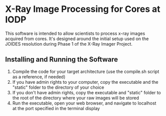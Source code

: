 # X-Ray Image Processing for Cores at IODP

This software is intended to allow scientists to process x-ray images acquired from cores. It's designed around the initial setup used on the JOIDES resolution during Phase 1 of the X-Ray Imager Project.

## Installing and Running the Software
1. Compile the code for your target architecture (use the compile.sh script as a reference, if needed)
2. If you have admin rights to your computer, copy the executable and the "static" folder to the directory of your choice
3. If you don't have admin rights, copy the executable and "static" folder to the root of the directory where your raw images will be stored
4. Run the executable, open your web browser, and navigate to localhost at the port specified in the terminal display